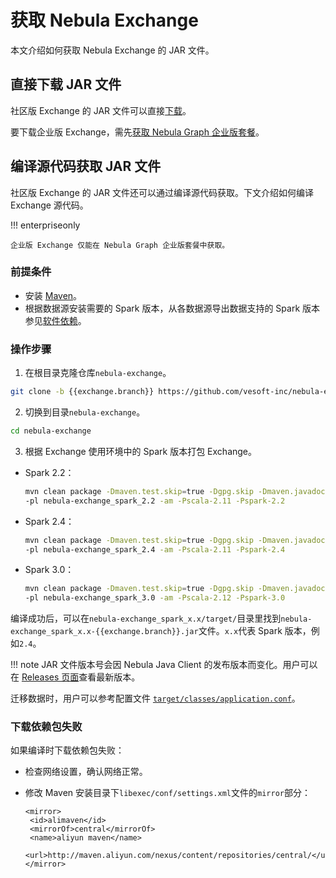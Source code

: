 # 获取 Nebula Exchange

本文介绍如何获取 Nebula Exchange 的 JAR 文件。

## 直接下载 JAR 文件

社区版 Exchange 的 JAR 文件可以直接[下载](https://github.com/vesoft-inc/nebula-exchange/releases)。

要下载企业版 Exchange，需先[获取 Nebula Graph 企业版套餐](https://nebula-graph.com.cn/pricing/)。

## 编译源代码获取 JAR 文件

社区版 Exchange 的 JAR 文件还可以通过编译源代码获取。下文介绍如何编译 Exchange 源代码。

!!! enterpriseonly

    企业版 Exchange 仅能在 Nebula Graph 企业版套餐中获取。

### 前提条件

- 安装 [Maven](https://maven.apache.org/download.cgi)。
- 根据数据源安装需要的 Spark 版本，从各数据源导出数据支持的 Spark 版本参见[软件依赖](about-exchange/ex-ug-limitations.md)。

### 操作步骤

1. 在根目录克隆仓库`nebula-exchange`。

  ```bash
  git clone -b {{exchange.branch}} https://github.com/vesoft-inc/nebula-exchange.git
  ```

2. 切换到目录`nebula-exchange`。

  ```bash
  cd nebula-exchange
  ```

3. 根据 Exchange 使用环境中的 Spark 版本打包 Exchange。

  - Spark 2.2：

    ```bash
    mvn clean package -Dmaven.test.skip=true -Dgpg.skip -Dmaven.javadoc.skip=true \
    -pl nebula-exchange_spark_2.2 -am -Pscala-2.11 -Pspark-2.2
    ```

  - Spark 2.4：

    ```bash
    mvn clean package -Dmaven.test.skip=true -Dgpg.skip -Dmaven.javadoc.skip=true \
    -pl nebula-exchange_spark_2.4 -am -Pscala-2.11 -Pspark-2.4
    ```

  - Spark 3.0：

    ```bash
    mvn clean package -Dmaven.test.skip=true -Dgpg.skip -Dmaven.javadoc.skip=true \
    -pl nebula-exchange_spark_3.0 -am -Pscala-2.12 -Pspark-3.0
    ```

编译成功后，可以在`nebula-exchange_spark_x.x/target/`目录里找到`nebula-exchange_spark_x.x-{{exchange.branch}}.jar`文件。`x.x`代表 Spark 版本，例如`2.4`。

!!! note
    JAR 文件版本号会因 Nebula Java Client 的发布版本而变化。用户可以在 [Releases 页面](https://github.com/vesoft-inc/nebula-java/releases)查看最新版本。

迁移数据时，用户可以参考配置文件 [`target/classes/application.conf`](https://github.com/vesoft-inc/nebula-exchange/blob/master/nebula-exchange/src/main/resources/application.conf)。

### 下载依赖包失败

如果编译时下载依赖包失败：

- 检查网络设置，确认网络正常。

- 修改 Maven 安装目录下`libexec/conf/settings.xml`文件的`mirror`部分：

  ```text
  <mirror>
   <id>alimaven</id>
   <mirrorOf>central</mirrorOf>
   <name>aliyun maven</name>
   <url>http://maven.aliyun.com/nexus/content/repositories/central/</url>
  </mirror>
  ```
